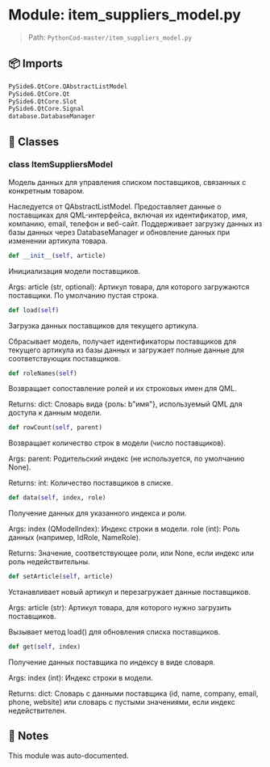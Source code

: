 # Module: item_suppliers_model.py

> Path: `PythonCod-master/item_suppliers_model.py`

## 📦 Imports
```python
PySide6.QtCore.QAbstractListModel
PySide6.QtCore.Qt
PySide6.QtCore.Slot
PySide6.QtCore.Signal
database.DatabaseManager
```

## 🧩 Classes

### class ItemSuppliersModel

Модель данных для управления списком поставщиков, связанных с конкретным товаром.

Наследуется от QAbstractListModel. Предоставляет данные о поставщиках для QML-интерфейса,
включая их идентификатор, имя, компанию, email, телефон и веб-сайт. Поддерживает загрузку
данных из базы данных через DatabaseManager и обновление данных при изменении артикула товара.

```python
def __init__(self, article)
```
Инициализация модели поставщиков.

Args:
    article (str, optional): Артикул товара, для которого загружаются поставщики.
                            По умолчанию пустая строка.

```python
def load(self)
```
Загрузка данных поставщиков для текущего артикула.

Сбрасывает модель, получает идентификаторы поставщиков для текущего артикула
из базы данных и загружает полные данные для соответствующих поставщиков.

```python
def roleNames(self)
```
Возвращает сопоставление ролей и их строковых имен для QML.

Returns:
    dict: Словарь вида {роль: b"имя"}, используемый QML для доступа к данным модели.

```python
def rowCount(self, parent)
```
Возвращает количество строк в модели (число поставщиков).

Args:
    parent: Родительский индекс (не используется, по умолчанию None).

Returns:
    int: Количество поставщиков в списке.

```python
def data(self, index, role)
```
Получение данных для указанного индекса и роли.

Args:
    index (QModelIndex): Индекс строки в модели.
    role (int): Роль данных (например, IdRole, NameRole).

Returns:
    Значение, соответствующее роли, или None, если индекс или роль недействительны.

```python
def setArticle(self, article)
```
Устанавливает новый артикул и перезагружает данные поставщиков.

Args:
    article (str): Артикул товара, для которого нужно загрузить поставщиков.

Вызывает метод load() для обновления списка поставщиков.

```python
def get(self, index)
```
Получение данных поставщика по индексу в виде словаря.

Args:
    index (int): Индекс строки в модели.

Returns:
    dict: Словарь с данными поставщика (id, name, company, email, phone, website)
          или словарь с пустыми значениями, если индекс недействителен.

## 📝 Notes
This module was auto-documented.
